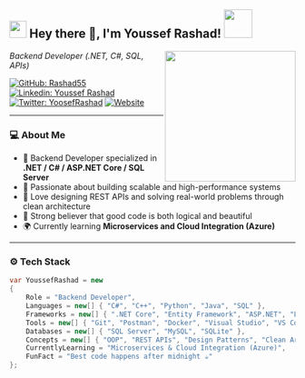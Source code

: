 <h2><img src="https://emojis.slackmojis.com/emojis/images/1531849430/4246/blob-sunglasses.gif?1531849430" width="30"/> Hey there 👋, I'm Youssef Rashad! <img src="https://media.giphy.com/media/12oufCB0MyZ1Go/giphy.gif" width="50"></h2>

<img align='right' src="https://media.giphy.com/media/M9gbBd9nbDrOTu1Mqx/giphy.gif" width="230">

<p><em>Backend Developer (.NET, C#, SQL, APIs)</em></p>

[![GitHub: Rashad55](https://img.shields.io/badge/-Rashad55-black?style=flat-square&logo=GitHub&logoColor=white&link=https://github.com/Rashad55)](https://github.com/Rashad55)
[![Linkedin: Youssef Rashad](https://img.shields.io/badge/-Youssef%20Rashad-blue?style=flat-square&logo=Linkedin&logoColor=white&link=http://linkedin.com/in/youssef-rashad-)](http://linkedin.com/in/youssef-rashad-)
[![Twitter: YoosefRashad](https://img.shields.io/badge/-YoosefRashad-1DA1F2?style=flat-square&logo=X&logoColor=white&link=https://x.com/YoosefRashad)](https://x.com/YoosefRashad)
[![Website](https://img.shields.io/badge/Portfolio-46a2f1.svg?style=flat-square&logo=Google-Chrome&logoColor=white&link=https://chimerical-souffle-38a65f.netlify.app)](https://chimerical-souffle-38a65f.netlify.app)

---

### 💻 About Me

- 🎯 Backend Developer specialized in **.NET / C# / ASP.NET Core / SQL Server**  
- 🧠 Passionate about building scalable and high-performance systems  
- 💬 Love designing REST APIs and solving real-world problems through clean architecture  
- 🧩 Strong believer that good code is both logical and beautiful  
- 🌍 Currently learning **Microservices and Cloud Integration (Azure)**  

---

### ⚙️ Tech Stack

```csharp
var YoussefRashad = new
{
    Role = "Backend Developer",
    Languages = new[] { "C#", "C++", "Python", "Java", "SQL" },
    Frameworks = new[] { ".NET Core", "Entity Framework", "ASP.NET", "LINQ" },
    Tools = new[] { "Git", "Postman", "Docker", "Visual Studio", "VS Code" },
    Databases = new[] { "SQL Server", "MySQL", "SQLite" },
    Concepts = new[] { "OOP", "REST APIs", "Design Patterns", "Clean Architecture" },
    CurrentlyLearning = "Microservices & Cloud Integration (Azure)",
    FunFact = "Best code happens after midnight ☕"
};
